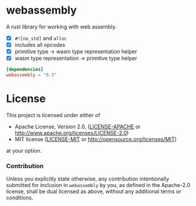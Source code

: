 # webassembly

A rust library for working with web assembly.

- [x] `#![no_std]` and `alloc`
- [x] includes all opcodes
- [x] primitive type -> wasm type representation helper
- [x] wasm type representation -> primitive type helper

```toml
[dependencies]
webassembly = "0.3"
```

# License

This project is licensed under either of

 * Apache License, Version 2.0, ([LICENSE-APACHE](LICENSE-APACHE) or
   http://www.apache.org/licenses/LICENSE-2.0)
 * MIT license ([LICENSE-MIT](LICENSE-MIT) or
   http://opensource.org/licenses/MIT)

at your option.

### Contribution

Unless you explicitly state otherwise, any contribution intentionally submitted
for inclusion in `webassembly` by you, as defined in the Apache-2.0 license, shall be
dual licensed as above, without any additional terms or conditions.
